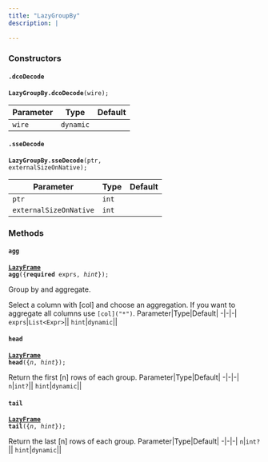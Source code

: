 ```yaml
---
title: "LazyGroupBy"
description: |
  
---
```



### Constructors
#### `.dcoDecode`
<code><strong>LazyGroupBy.dcoDecode</strong>(wire);</code>


Parameter|Type|Default|
-|-|-|
`wire`|<code>dynamic</code>||
#### `.sseDecode`
<code><strong>LazyGroupBy.sseDecode</strong>(ptr, externalSizeOnNative);</code>


Parameter|Type|Default|
-|-|-|
`ptr`|<code>int</code>||
`externalSizeOnNative`|<code>int</code>||
### Methods
#### `agg`
<code><strong>[LazyFrame] agg</strong>({<strong>required</strong> exprs, <i>hint</i>});</code>

 Group by and aggregate.

 Select a column with [col] and choose an aggregation. If you want to aggregate all columns
 use <code>[col]\("*")</code>.
Parameter|Type|Default|
-|-|-|
`exprs`|<code>List\<Expr></code>||
`hint`|<code>dynamic</code>||
#### `head`
<code><strong>[LazyFrame] head</strong>({<i>n</i>, <i>hint</i>});</code>

 Return the first [n] rows of each group.
Parameter|Type|Default|
-|-|-|
`n`|<code>int?</code>||
`hint`|<code>dynamic</code>||
#### `tail`
<code><strong>[LazyFrame] tail</strong>({<i>n</i>, <i>hint</i>});</code>

 Return the last [n] rows of each group.
Parameter|Type|Default|
-|-|-|
`n`|<code>int?</code>||
`hint`|<code>dynamic</code>||


[dynamic]: #
[LazyFrame]: /reference/classes/lazyframe